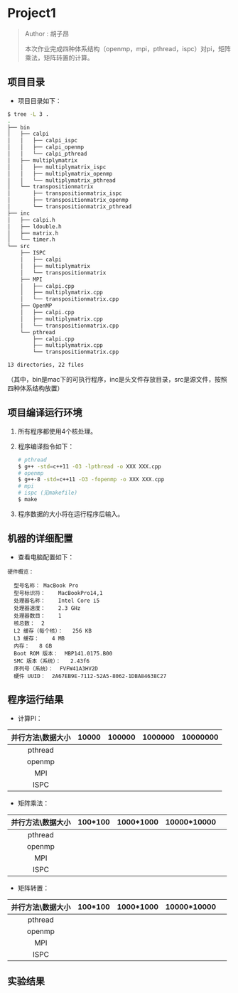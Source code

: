 # Project1

> Author : 胡子昂 <br>
>
> 本次作业完成四种体系结构（openmp，mpi，pthread，ispc）对pi，矩阵乘法，矩阵转置的计算。

## 项目目录

- 项目目录如下：

~~~bash
$ tree -L 3 .
.
├── bin
│   ├── calpi
│   │   ├── calpi_ispc
│   │   ├── calpi_openmp
│   │   └── calpi_pthread
│   ├── multiplymatrix
│   │   ├── multiplymatrix_ispc
│   │   ├── multiplymatrix_openmp
│   │   └── multiplymatrix_pthread
│   └── transpositionmatrix
│       ├── transpositionmatrix_ispc
│       ├── transpositionmatrix_openmp
│       └── transpositionmatrix_pthread
├── inc
│   ├── calpi.h
│   ├── ldouble.h
│   ├── matrix.h
│   └── timer.h
└── src
    ├── ISPC
    │   ├── calpi
    │   ├── multiplymatrix
    │   └── transpositionmatrix
    ├── MPI
    │   ├── calpi.cpp
    │   ├── multiplymatrix.cpp
    │   └── transpositionmatrix.cpp
    ├── OpenMP
    │   ├── calpi.cpp
    │   ├── multiplymatrix.cpp
    │   └── transpositionmatrix.cpp
    └── pthread
        ├── calpi.cpp
        ├── multiplymatrix.cpp
        └── transpositionmatrix.cpp

13 directories, 22 files
~~~

（其中，bin是mac下的可执行程序，inc是头文件存放目录，src是源文件，按照四种体系结构放置）

## 项目编译运行环境

1. 所有程序都使用4个核处理。

2. 程序编译指令如下：

   ~~~bash
   # pthread
   $ g++ -std=c++11 -O3 -lpthread -o XXX XXX.cpp
   # openmp
   $ g++-8 -std=c++11 -O3 -fopenmp -o XXX XXX.cpp
   # mpi
   # ispc (见makefile)
   $ make
   ~~~

3. 程序数据的大小将在运行程序后输入。

## 机器的详细配置

- 查看电脑配置如下：

~~~
硬件概览：

  型号名称：	MacBook Pro
  型号标识符：	MacBookPro14,1
  处理器名称：	Intel Core i5
  处理器速度：	2.3 GHz
  处理器数目：	1
  核总数：	2
  L2 缓存（每个核）：	256 KB
  L3 缓存：	4 MB
  内存：	8 GB
  Boot ROM 版本：	MBP141.0175.B00
  SMC 版本（系统）：	2.43f6
  序列号（系统）：	FVFW41A3HV2D
  硬件 UUID：	2A67EB9E-7112-52A5-8062-1DBA84638C27
~~~

## 程序运行结果

- 计算PI：

| 并行方法\数据大小 | 10000 | 100000 | 1000000 | 10000000 |
| :---------------: | :---: | :----: | :-----: | :------: |
|      pthread      |       |        |         |          |
|      openmp       |       |        |         |          |
|        MPI        |       |        |         |          |
|       ISPC        |       |        |         |          |

- 矩阵乘法：

| 并行方法\数据大小 | 100*100 | 1000*1000 | 10000*10000 |      |
| :---------------: | :-----: | :-------: | :---------: | ---- |
|      pthread      |         |           |             |      |
|      openmp       |         |           |             |      |
|        MPI        |         |           |             |      |
|       ISPC        |         |           |             |      |

- 矩阵转置：

| 并行方法\数据大小 | 100*100 | 1000*1000 | 10000*10000 |      |
| :---------------: | :-----: | :-------: | :---------: | ---- |
|      pthread      |         |           |             |      |
|      openmp       |         |           |             |      |
|        MPI        |         |           |             |      |
|       ISPC        |         |           |             |      |

## 实验结果

